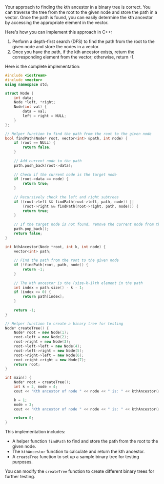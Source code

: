 Your approach to finding the kth ancestor in a binary tree is correct. You can traverse the tree from the root to the given node and store the path in a vector. Once the path is found, you can easily determine the kth ancestor by accessing the appropriate element in the vector.

Here's how you can implement this approach in C++:

1. Perform a depth-first search (DFS) to find the path from the root to the given node and store the nodes in a vector.
2. Once you have the path, if the kth ancestor exists, return the corresponding element from the vector; otherwise, return -1.

Here is the complete implementation:

```cpp
#include <iostream>
#include <vector>
using namespace std;

struct Node {
    int data;
    Node *left, *right;
    Node(int val) {
        data = val;
        left = right = NULL;
    }
};

// Helper function to find the path from the root to the given node
bool findPath(Node* root, vector<int> &path, int node) {
    if (root == NULL) {
        return false;
    }
    
    // Add current node to the path
    path.push_back(root->data);
    
    // Check if the current node is the target node
    if (root->data == node) {
        return true;
    }
    
    // Recursively check the left and right subtrees
    if ((root->left && findPath(root->left, path, node)) || 
        (root->right && findPath(root->right, path, node))) {
        return true;
    }
    
    // If the target node is not found, remove the current node from the path
    path.pop_back();
    return false;
}

int kthAncestor(Node *root, int k, int node) {
    vector<int> path;
    
    // Find the path from the root to the given node
    if (!findPath(root, path, node)) {
        return -1;
    }
    
    // The kth ancestor is the (size-k-1)th element in the path
    int index = path.size() - k - 1;
    if (index >= 0) {
        return path[index];
    }
    
    return -1;
}

// Helper function to create a binary tree for testing
Node* createTree() {
    Node* root = new Node(1);
    root->left = new Node(2);
    root->right = new Node(3);
    root->left->left = new Node(4);
    root->left->right = new Node(5);
    root->right->left = new Node(6);
    root->right->right = new Node(7);
    return root;
}

int main() {
    Node* root = createTree();
    int k = 2, node = 4;
    cout << "Kth ancestor of node " << node << " is: " << kthAncestor(root, k, node) << endl;

    k = 1;
    node = 3;
    cout << "Kth ancestor of node " << node << " is: " << kthAncestor(root, k, node) << endl;

    return 0;
}
```

This implementation includes:
- A helper function `findPath` to find and store the path from the root to the given node.
- The `kthAncestor` function to calculate and return the kth ancestor.
- A `createTree` function to set up a sample binary tree for testing purposes.

You can modify the `createTree` function to create different binary trees for further testing.
